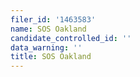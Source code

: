 ```yaml
---
filer_id: '1463583'
name: SOS Oakland
candidate_controlled_id: ''
data_warning: ''
title: SOS Oakland
---
```

